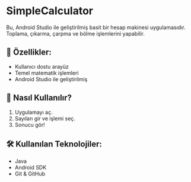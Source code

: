 # SimpleCalculator

Bu, Android Studio ile geliştirilmiş basit bir hesap makinesi uygulamasıdır.  
Toplama, çıkarma, çarpma ve bölme işlemlerini yapabilir.

## 🚀 Özellikler:
- Kullanıcı dostu arayüz
- Temel matematik işlemleri
- Android Studio ile geliştirilmiş

## 📌 Nasıl Kullanılır?
1. Uygulamayı aç.
2. Sayıları gir ve işlemi seç.
3. Sonucu gör!

## 🛠️ Kullanılan Teknolojiler:
- Java
- Android SDK
- Git & GitHub

